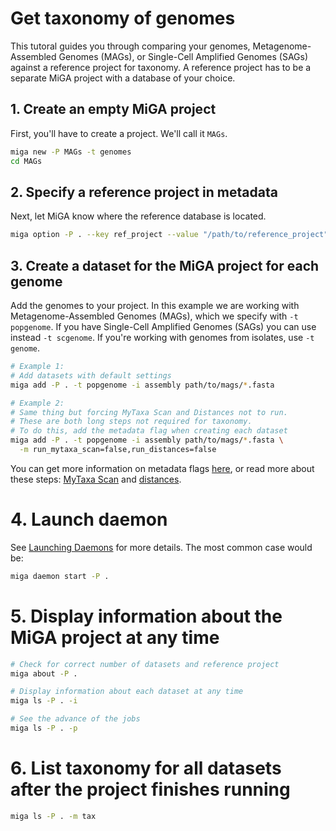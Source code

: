 # Get taxonomy of genomes

This tutoral guides you through comparing your genomes,
Metagenome-Assembled Genomes (MAGs), or Single-Cell Amplified
Genomes (SAGs) against a reference project for taxonomy.
A reference project has to be a separate MiGA project with
a database of your choice.

## 1. Create an empty MiGA project

First, you'll have to create a project. We'll call it `MAGs`.

```bash
miga new -P MAGs -t genomes
cd MAGs
```

## 2. Specify a reference project in metadata

Next, let MiGA know where the reference database is located.

```bash
miga option -P . --key ref_project --value "/path/to/reference_project"
```

## 3. Create a dataset for the MiGA project for each genome

Add the genomes to your project. In this example we are working with
Metagenome-Assembled Genomes (MAGs), which we specify with `-t popgenome`.
If you have Single-Cell Amplified Genomes (SAGs) you can use instead
`-t scgenome`. If you're working with genomes from isolates, use
`-t genome`.

```bash
# Example 1:
# Add datasets with default settings
miga add -P . -t popgenome -i assembly path/to/mags/*.fasta

# Example 2:
# Same thing but forcing MyTaxa Scan and Distances not to run.
# These are both long steps not required for taxonomy.
# To do this, add the metadata flag when creating each dataset
miga add -P . -t popgenome -i assembly path/to/mags/*.fasta \
  -m run_mytaxa_scan=false,run_distances=false
```

You can get more information on metadata flags
[here](../part5/metadata.md#dataset),
or read more about these steps: [MyTaxa Scan](../part5/workflow.md#mytaxa-scan)
and [distances](../part5/workflow.md#distances).

# 4. Launch daemon

See [Launching Daemons](../part4/daemons.md) for more details. The most common
case would be:

```bash
miga daemon start -P .
```

# 5. Display information about the MiGA project at any time

```bash
# Check for correct number of datasets and reference project
miga about -P .

# Display information about each dataset at any time
miga ls -P . -i

# See the advance of the jobs
miga ls -P . -p
```

# 6. List taxonomy for all datasets after the project finishes running

```bash
miga ls -P . -m tax
```
